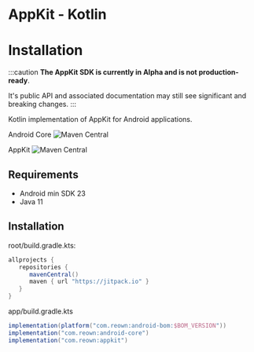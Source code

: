 # **AppKit - Kotlin**

# Installation

:::caution
**The AppKit SDK is currently in Alpha and is not production-ready**.

It's public API and associated documentation may still see significant and breaking changes.
:::

Kotlin implementation of AppKit for Android applications.

Android Core ![Maven Central](https://img.shields.io/maven-central/v/com.walletconnect/android-core)

AppKit ![Maven Central](https://img.shields.io/maven-central/v/com.walletconnect/web3modal)

## Requirements

* Android min SDK 23
* Java 11

## Installation
root/build.gradle.kts:
```gradle
allprojects {
   repositories {
      mavenCentral()
      maven { url "https://jitpack.io" }
   }
}
```

app/build.gradle.kts

```gradle
implementation(platform("com.reown:android-bom:$BOM_VERSION"))
implementation("com.reown:android-core")
implementation("com.reown:appkit")
```

